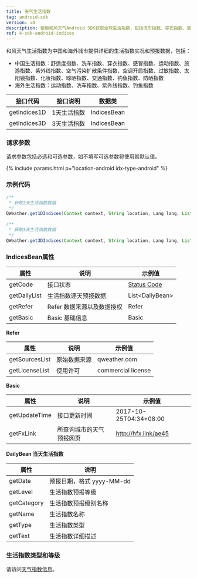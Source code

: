 ```yaml
---
title: 天气生活指数
tag: android-sdk
version: v4
description: 使用和风天气Android SDK获取全球生活指数，包括洗车指数、穿衣指数、感冒指数、过敏指数、紫外线指数、钓鱼指数等数据，支持全国4000+个市县区和海外15万个城市天气预报。
ref: 4-sdk-android-indices
---
```


和风天气生活指数为中国和海外城市提供详细的生活指数实况和预报数据，包括：

- 中国生活指数：舒适度指数、洗车指数、穿衣指数、感冒指数、运动指数、旅游指数、紫外线指数、空气污染扩散条件指数、空调开启指数、过敏指数、太阳镜指数、化妆指数、晾晒指数、交通指数、钓鱼指数、防晒指数
- 海外生活指数：运动指数、洗车指数、紫外线指数、钓鱼指数

| 接口代码| 接口说明         | 数据类      |
| ----------- | ------------ | ----------- |
| getIndices1D| 1天生活指数  | IndicesBean |
| getIndices3D| 3天生活指数  | IndicesBean |

### 请求参数

请求参数包括必选和可选参数，如不填写可选参数将使用其默认值。

{% include params.html p="location-android idx-type-android" %}

### 示例代码

```java
/**
 * 获取1天生活指数数据
 */
QWeather.get1DIndices(Context context, String location, Lang lang, List<IndicesType> types, QWeather.OnResultIndicesListener listener);

/**
 * 获取3天生活指数数据
 */
QWeather.get3DIndices(Context context, String location, Lang lang, List<IndicesType> types, QWeather.OnResultIndicesListener listener) ;
```

### IndicesBean属性

| 属性         | 说明                       | 示例值                |
| ------------ | -------------------------- | --------------------- |
| getCode      | 接口状态                   | [Status Code](/docs/start/status-code/)  |
| getDailyList | 生活指数逐天预报数据       | List&lt;DailyBean&gt; |
| getRefer     | Refer 数据来源以及数据授权 | Refer                 |
| getBasic     | Basic 基础信息             | Basic                 |

**Refer**

| 属性           | 说明         | 示例值             |
| -------------- | ------------ | ------------------ |
| getSourcesList | 原始数据来源 | qweather.com      |
| getLicenseList | 使用许可     | commercial license |

**Basic**

| 属性          | 说明                     | 示例值               |
| ------------- | ------------------------ | -------------------- |
| getUpdateTime | 接口更新时间             | 2017-10-25T04:34+08:00     |
| getFxLink     | 所查询城市的天气预报网页 | http://hfx.link/ae45 |


**DailyBean 当天生活指数**

| 属性        | 说明         |
| ----------- | ----------------------- |
| getDate     | 预报日期，格式 yyyy-MM-dd     |
| getLevel    | 生活指数预报等级          |
| getCategory | 生活指数预报级别名称     |
| getName     | 生活指数名称             |
| getType     | 生活指数类型 |
| getText     | 生活指数详细描述         |

### 生活指数类型和等级

请访问[天气指数信息](/docs/resource/indices-info/)。



